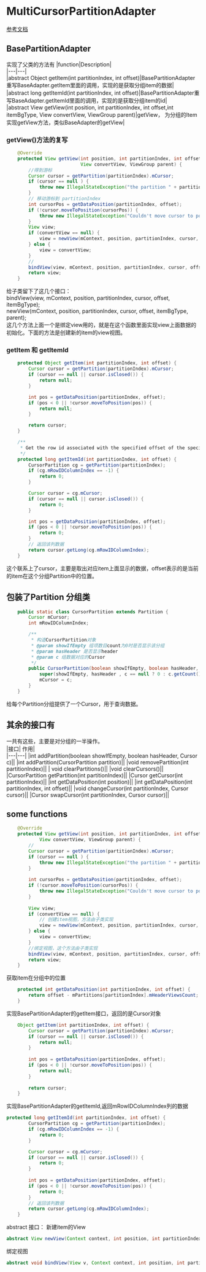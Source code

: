 # MultiCursorPartitionAdapter  
[参考文档](http://redmine.meizu.com/documents/992)  

## BasePartitionAdapter  
实现了父类的方法有
|function|Description|  
|---|---|  
|abstract Object getItem(int partitionIndex, int offset)|BasePartitionAdapter重写BaseAdapter.getItem里面的调用，实现的是获取分组item的数据|  
|abstract long getItemId(int partitionIndex, int offset)|BasePartitionAdapter重写BaseAdapter.getItemId里面的调用，实现的是获取分组item的id|  
|abstract View getView(int position, int partitionIndex, int offset,int itemBgType, View convertView, ViewGroup parent)|getView， 为分组的Item实现getView方法，类似BaseAdapter的getView|  

### getView()方法的复写  
``` java  
    @Override
    protected View getView(int position, int partitionIndex, int offset, int itemBgType,
                           View convertView, ViewGroup parent) {
        //得到游标
        Cursor cursor = getPartition(partitionIndex).mCursor;
        if (cursor == null ) {
            throw new IllegalStateException("the partition " + partitionIndex + " cursor is null");
        }
        // 移动游标到 partitionIndex
        int cursorPos = getDataPosition(partitionIndex, offset);
        if (!cursor.moveToPosition(cursorPos)) {
            throw new IllegalStateException("Couldn't move cursor to position " + cursorPos);
        }
        View view;
        if (convertView == null) {
            view = newView(mContext, position, partitionIndex, cursor, offset, itemBgType, parent);
        } else {
            view = convertView;
        }
        //
        bindView(view, mContext, position, partitionIndex, cursor, offset, itemBgType);
        return view;
    }
```   
给子类留下了这几个接口：   
bindView(view, mContext, position, partitionIndex, cursor, offset, itemBgType);  
newView(mContext, position, partitionIndex, cursor, offset, itemBgType, parent);  
这几个方法上面一个是绑定view用的，就是在这个函数里面实现view上面数据的初始化。下面的方法是创建新的item的view视图。  


### getItem 和 getItemId  
``` java   
    protected Object getItem(int partitionIndex, int offset) {
        Cursor cursor = getPartition(partitionIndex).mCursor;
        if (cursor == null || cursor.isClosed()) {
            return null;
        }

        int pos = getDataPosition(partitionIndex, offset);
        if (pos < 0 || !cursor.moveToPosition(pos)) {
            return null;
        }

        return cursor;
    }

    /**
     * Get the row id associated with the specified offset of the specified partition.
     */
    protected long getItemId(int partitionIndex, int offset) {
        CursorPartition cg = getPartition(partitionIndex);
        if (cg.mRowIDColumnIndex == -1) {
            return 0;
        }

        Cursor cursor = cg.mCursor;
        if (cursor == null || cursor.isClosed()) {
            return 0;
        }

        int pos = getDataPosition(partitionIndex, offset);
        if (pos < 0 || !cursor.moveToPosition(pos)) {
            return 0;
        }
        // 返回该列数据
        return cursor.getLong(cg.mRowIDColumnIndex);
    }
```   
这个联系上了cursor，主要是取出对应item上面显示的数据，offset表示的是当前的item在这个分组Partition中的位置。



## 包装了Partition 分组类   
``` java  
    public static class CursorPartition extends Partition {
        Cursor mCursor;
        int mRowIDColumnIndex;

        /**
         * 构造CursorPartition对象
         * @param showIfEmpty 组项数目count为0时是否显示该分组
         * @param hasHeader 是否显示header
         * @param c 组数据对应的Cursor
         */
        public CursorPartition(boolean showIfEmpty, boolean hasHeader, Cursor c) {
            super(showIfEmpty, hasHeader , c == null ? 0 : c.getCount());
            mCursor = c;
        }
    }
```   
给每个Partition分组提供了一个Cursor，用于查询数据。 

## 其余的接口有  
一共有这些，主要是对分组的一半操作。  
|接口| 作用|  
|---|---|
|int addPartition(boolean showIfEmpty, boolean hasHeader, Cursor c)||
|int addPartition(CursorPartition partition)||
|void removePartition(int partitionIndex)||
| void clearPartitions()|| 
|void clearCursors()||  
|CursorPartition getPartition(int partitionIndex)||
|Cursor getCursor(int partitionIndex)||
|int getDataPosition(int position)||
|int getDataPosition(int partitionIndex, int offset)||
|void changeCursor(int partitionIndex, Cursor cursor)||
|Cursor swapCursor(int partitionIndex, Cursor cursor)||

## 

## some functions   

``` java    
    @Override
    protected View getView(int position, int partitionIndex, int offset, int itemBgType,
            View convertView, ViewGroup parent) {
        // 
        Cursor cursor = getPartition(partitionIndex).mCursor;
        if (cursor == null ) {
            throw new IllegalStateException("the partition " + partitionIndex + " cursor is null");
        }
        
        int cursorPos = getDataPosition(partitionIndex, offset);
        if (!cursor.moveToPosition(cursorPos)) {
            throw new IllegalStateException("Couldn't move cursor to position " + cursorPos);
        }
        
        View view;
        if (convertView == null) {
            // 创建item视图，方法由子类实现
            view = newView(mContext, position, partitionIndex, cursor, offset, itemBgType, parent);
        } else {
            view = convertView;
        }
        //绑定视图，这个方法由子类实现
        bindView(view, mContext, position, partitionIndex, cursor, offset, itemBgType);
        return view;
    }
```  

获取item在分组中的位置
``` java  
    protected int getDataPosition(int partitionIndex, int offset) {
        return offset - mPartitions[partitionIndex].mHeaderViewsCount;
    }
```   

实现BasePartitionAdapter的getItem接口，返回的是Cursor对象
``` java  
    Object getItem(int partitionIndex, int offset) {
        Cursor cursor = getPartition(partitionIndex).mCursor;
        if (cursor == null || cursor.isClosed()) {
            return null;
        }
        
        int pos = getDataPosition(partitionIndex, offset);
        if (pos < 0 || !cursor.moveToPosition(pos)) {
            return null;
        }
        
        return cursor;
    }
```  

实现BasePartitionAdapter的getItemId,返回mRowIDColumnIndex列的数据
``` java  
protected long getItemId(int partitionIndex, int offset) {
        CursorPartition cg = getPartition(partitionIndex);
        if (cg.mRowIDColumnIndex == -1) {
            return 0;
        }

        Cursor cursor = cg.mCursor;
        if (cursor == null || cursor.isClosed()) {
            return 0;
        }
        
        int pos = getDataPosition(partitionIndex, offset);
        if (pos < 0 || !cursor.moveToPosition(pos)) {
            return 0;
        }
        // 返回该列数据
        return cursor.getLong(cg.mRowIDColumnIndex);
    }
```  

abstract 接口： 
新建item的View 
``` java  
abstract View newView(Context context, int position, int partitionIndex, Cursor cursor, int offset, int itemBgType, ViewGroup parent);
```  
绑定视图
``` java  
abstract void bindView(View v, Context context, int position, int partitionIndex, Cursor cursor, int offset, int itemBgType);
```    


